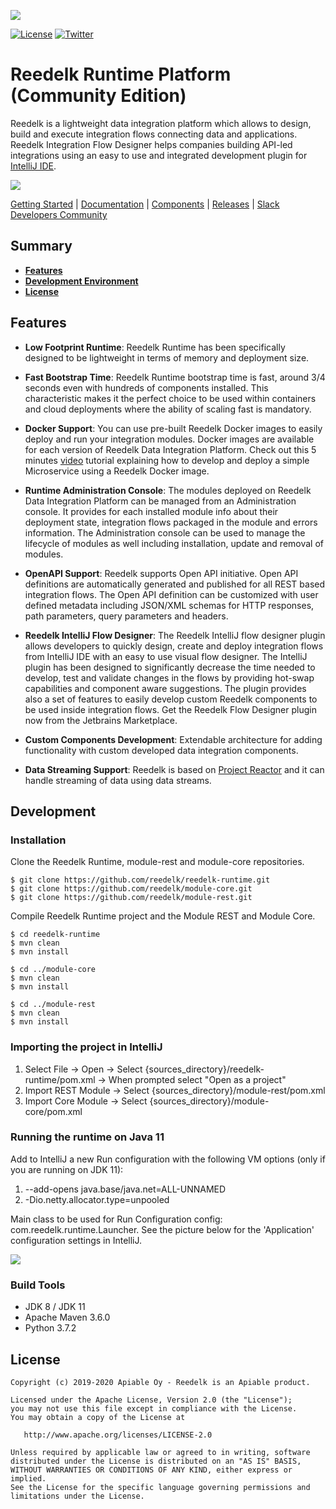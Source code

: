[![][reedelk-logo]][reedelk-url]

[![License](https://img.shields.io/badge/License-Apache%202.0-blue.svg)](https://github.com/reedelk/reedelk-runtime/blob/master/LICENSE)
[![Twitter](https://img.shields.io/twitter/follow/reedelk.svg?style=social&label=Follow)](https://twitter.com/intent/follow?screen_name=reedelk)
# Reedelk Runtime Platform (Community Edition)

Reedelk is a lightweight data integration platform which allows to design, build and execute integration flows connecting data and applications.
Reedelk Integration Flow Designer helps companies building API-led integrations using an easy to use and integrated development plugin for [IntelliJ IDE](https://plugins.jetbrains.com/plugin/13420-reedelk-flow-designer).

[![][reedelk-intellij-plugin]][reedelk-url]

[Getting Started](https://www.reedelk.com/documentation/getting-started) |
[Documentation](https://www.reedelk.com/documentation) |
[Components](https://www.reedelk.com/documentation/components) |
[Releases](https://www.reedelk.com/documentation/releases) |
[Slack Developers Community](https://join.slack.com/t/reedelk/shared_invite/zt-fz3wx56f-XDylXpqXERooKeOtrhdZug)

## Summary

- [**Features**](#features)
- [**Development Environment**](#development)
- [**License**](#license)

## Features

- **Low Footprint Runtime**: Reedelk Runtime has been specifically designed to be 
lightweight in terms of memory and deployment size.

- **Fast Bootstrap Time**: Reedelk Runtime bootstrap time is fast, around 3/4 seconds even 
with hundreds of components installed. This characteristic makes it the perfect choice
to be used within containers and cloud deployments where the ability of scaling fast is mandatory.

- **Docker Support**: You can use pre-built Reedelk Docker images to easily deploy and run your integration modules. 
Docker images are available for each version of Reedelk Data Integration Platform. 
Check out this 5 minutes [video](https://youtu.be/zYFPCA1PDDQ) tutorial explaining how to develop and deploy a simple Microservice using a Reedelk Docker image.

- **Runtime Administration Console**: The modules deployed on Reedelk Data Integration Platform can be 
managed from an Administration console. It provides for each installed module info about 
their deployment state, integration flows packaged in the module and errors information. 
The Administration console can be used to manage the lifecycle of modules as well including 
installation, update and removal of modules.

- **OpenAPI Support**: Reedelk supports Open API initiative. Open API definitions are automatically generated and 
published for all REST based integration flows. 
The Open API definition can be customized with user defined metadata including JSON/XML schemas for HTTP responses, 
path parameters, query parameters and headers.

- **Reedelk IntelliJ Flow Designer**: The Reedelk IntelliJ flow designer plugin allows developers to quickly design, 
create and deploy integration flows from IntelliJ IDE with an easy to use visual flow designer. The IntelliJ plugin has 
been designed to significantly decrease the time needed to develop, test and validate changes in the flows by providing 
hot-swap capabilities and component aware suggestions. The plugin provides also a set of features to easily develop custom 
Reedelk components to be used inside integration flows. Get the Reedelk Flow Designer plugin now from the Jetbrains Marketplace.

- **Custom Components Development**: Extendable architecture for adding functionality with custom developed data integration components.

- **Data Streaming Support**: Reedelk is based on [Project Reactor](https://projectreactor.io/) and it can handle streaming of data using data streams.


## Development

### Installation

Clone the Reedelk Runtime, module-rest and module-core repositories.

```
$ git clone https://github.com/reedelk/reedelk-runtime.git
$ git clone https://github.com/reedelk/module-core.git
$ git clone https://github.com/reedelk/module-rest.git
```

Compile Reedelk Runtime project and the Module REST and Module Core.
```
$ cd reedelk-runtime
$ mvn clean
$ mvn install

$ cd ../module-core
$ mvn clean
$ mvn install

$ cd ../module-rest
$ mvn clean
$ mvn install
```

### Importing the project in IntelliJ

1. Select File -> Open -> Select {sources_directory}/reedelk-runtime/pom.xml -> When prompted select "Open as a project"
2. Import REST Module -> Select {sources_directory}/module-rest/pom.xml
3. Import Core Module -> Select {sources_directory}/module-core/pom.xml

### Running the runtime on Java 11

Add to IntelliJ a new Run configuration with the following VM options (only if you are running on JDK 11):

1. --add-opens java.base/java.net=ALL-UNNAMED
2. -Dio.netty.allocator.type=unpooled

Main class to be used for Run Configuration config: com.reedelk.runtime.Launcher. 
See the picture below for the 'Application' configuration settings in IntelliJ.

[![][reedelk-intellij-project-setup]][reedelk-url]

### Build Tools

- JDK 8 / JDK 11
- Apache Maven 3.6.0
- Python 3.7.2

## License

```
Copyright (c) 2019-2020 Apiable Oy - Reedelk is an Apiable product.

Licensed under the Apache License, Version 2.0 (the "License");
you may not use this file except in compliance with the License.
You may obtain a copy of the License at

   http://www.apache.org/licenses/LICENSE-2.0

Unless required by applicable law or agreed to in writing, software
distributed under the License is distributed on an "AS IS" BASIS,
WITHOUT WARRANTIES OR CONDITIONS OF ANY KIND, either express or implied.
See the License for the specific language governing permissions and
limitations under the License.
```

[reedelk-url]: https://www.reedelk.com/
[reedelk-logo]: https://www.reedelk.com/github/reedelk-logo-github-readme.png
[reedelk-intellij-plugin]: https://www.reedelk.com/github/intellij-plugin.png
[reedelk-intellij-project-setup]: https://www.reedelk.com/github/intellij-application-config.png
